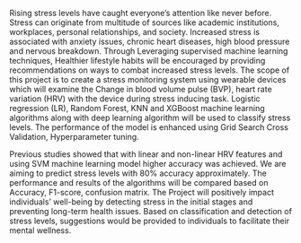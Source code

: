 Rising stress levels have caught everyone’s attention like never before. Stress can originate from multitude of sources like academic institutions, workplaces, personal relationships, and society. Increased stress is associated with anxiety issues, chronic heart diseases, high blood pressure and nervous breakdown. Through Leveraging supervised machine learning techniques, Healthier lifestyle habits will be encouraged by providing recommendations on ways to combat increased stress levels. The scope of this project is to create a stress monitoring system using wearable devices which will examine the Change in blood volume pulse (BVP), heart rate variation (HRV) with the device during stress inducing task. Logistic regression (LR), Random Forest, KNN and XGBoost machine learning algorithms along with deep learning algorithm will be used to classify stress levels. The performance of the model is enhanced using Grid Search Cross Validation, Hyperparameter tuning.

Previous studies showed that with linear and non-linear HRV features and using SVM machine learning model higher accuracy was achieved. We are aiming to predict stress levels with 80% accuracy approximately. The performance and results of the algorithms will be compared based on Accuracy, F1-score, confusion matrix. The Project will positively impact individuals’ well-being by detecting stress in the initial stages and preventing long-term health issues. Based on classification and detection of stress levels, suggestions would be provided to individuals to facilitate their mental wellness.

